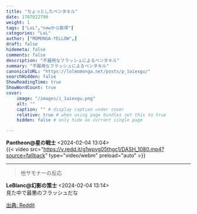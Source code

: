 ```yaml
---
title: "ちょっとしたペンタキル"
date: 1707022790
weight: 1
tags: ["LoL","newから取得"]
categories: "LoL"
author: ["MOMONGA-YELLOW",]
draft: false
hidemeta: false 
comments: false
description: "不器用なフラッシュによるペンタキル"
summary: "不器用なフラッシュによるペンタキル"
canonicalURL: "https://lolmomonga.net/posts/p_1aiexgu/"
searchHidden: false
ShowReadingTime: true
ShowWordCount: true
cover:
    image: "/images/i_1aiexgu.png"
    alt: ""
    caption: "" # display caption under cover
    relative: true # when using page bundles set this to true
    hidden: false # only hide on current single page

---
```

**Pantheon@星の戦士** <2024-02-04 13:04>  
{{< video src="https://v.redd.it/g1wpvg05thgc1/DASH_1080.mp4?source=fallback" type="video/webm" preload="auto" >}}
  

---

> 他サモナーの反応  

**LeBlanc@幻影の策士** <2024-02-04 13:14>  
見た中で最悪のフラッシュだな




[出典: Reddit](https://www.reddit.com//r/leagueoflegends/comments/1aiexgu/just_a_little_penta_kill/)
